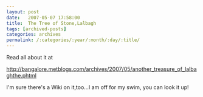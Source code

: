 ```yaml
---
layout: post
date:	2007-05-07 17:58:00
title:  The Tree of Stone,Lalbagh
tags: [archived-posts]
categories: archives
permalink: /:categories/:year/:month/:day/:title/
---
```

Read all about it at

http://bangalore.metblogs.com/archives/2007/05/another_treasure_of_lalbaghthe.phtml

I'm sure there's a Wiki on it,too...I am off for my swim, you can look it up!
